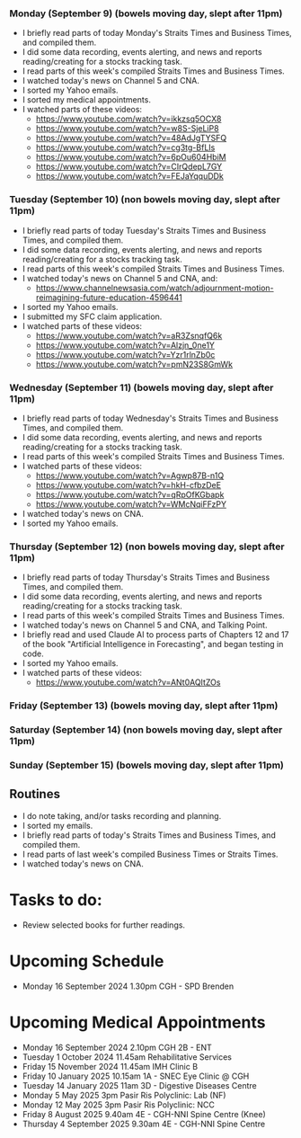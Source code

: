 ### Monday (September 9) (bowels moving day, slept after 11pm)
- I briefly read parts of today Monday's Straits Times and Business Times, and compiled them.
- I did some data recording, events alerting, and news and reports reading/creating for a stocks tracking task.
- I read parts of this week's compiled Straits Times and Business Times.
- I watched today's news on Channel 5 and CNA.
- I sorted my Yahoo emails.
- I sorted my medical appointments.
- I watched parts of these videos:
    - https://www.youtube.com/watch?v=ikkzsq5OCX8
    - https://www.youtube.com/watch?v=w8S-SjeLiP8
    - https://www.youtube.com/watch?v=48AdJgTYSFQ
    - https://www.youtube.com/watch?v=cg3tg-BfLIs
    - https://www.youtube.com/watch?v=6pOu604HbiM
    - https://www.youtube.com/watch?v=CIrQdepL7GY
    - https://www.youtube.com/watch?v=FEJaYqquDDk

### Tuesday (September 10) (non bowels moving day, slept after 11pm)
- I briefly read parts of today Tuesday's Straits Times and Business Times, and compiled them.
- I did some data recording, events alerting, and news and reports reading/creating for a stocks tracking task.
- I read parts of this week's compiled Straits Times and Business Times.
- I watched today's news on Channel 5 and CNA, and:
    - https://www.channelnewsasia.com/watch/adjournment-motion-reimagining-future-education-4596441
- I sorted my Yahoo emails.
- I submitted my SFC claim application.
- I watched parts of these videos:
    - https://www.youtube.com/watch?v=aR3ZsnqfQ6k
    - https://www.youtube.com/watch?v=Alzjn_0ne1Y
    - https://www.youtube.com/watch?v=Yzr1rlnZb0c
    - https://www.youtube.com/watch?v=pmN23S8GmWk

### Wednesday (September 11) (bowels moving day, slept after 11pm)
- I briefly read parts of today Wednesday's Straits Times and Business Times, and compiled them.
- I did some data recording, events alerting, and news and reports reading/creating for a stocks tracking task.
- I read parts of this week's compiled Straits Times and Business Times.
- I watched parts of these videos:
    - https://www.youtube.com/watch?v=Agwp87B-n1Q
    - https://www.youtube.com/watch?v=hkH-cfbzDeE
    - https://www.youtube.com/watch?v=qRpOfKGbapk
    - https://www.youtube.com/watch?v=WMcNqiFFzPY
- I watched today's news on CNA.
- I sorted my Yahoo emails.

### Thursday (September 12) (non bowels moving day, slept after 11pm)
- I briefly read parts of today Thursday's Straits Times and Business Times, and compiled them.
- I did some data recording, events alerting, and news and reports reading/creating for a stocks tracking task.
- I read parts of this week's compiled Straits Times and Business Times.
- I watched today's news on Channel 5 and CNA, and Talking Point.
- I briefly read and used Claude AI to process parts of Chapters 12 and 17 of the book "Artificial Intelligence in Forecasting", and began testing in code.
- I sorted my Yahoo emails.
- I watched parts of these videos:
    - https://www.youtube.com/watch?v=ANt0AQItZOs

### Friday (September 13) (bowels moving day, slept after 11pm)


### Saturday (September 14) (non bowels moving day, slept after 11pm)


### Sunday (September 15) (bowels moving day, slept after 11pm)






## Routines
- I do note taking, and/or tasks recording and planning.
- I sorted my emails.
- I briefly read parts of today's Straits Times and Business Times, and compiled them.
- I read parts of last week's compiled Business Times or Straits Times.
- I watched today's news on CNA.

# Tasks to do:
- Review selected books for further readings.

# Upcoming Schedule
- Monday 16 September 2024 1.30pm CGH - SPD Brenden

# Upcoming Medical Appointments
- Monday 16 September 2024 2.10pm CGH 2B - ENT
- Tuesday 1 October 2024 11.45am Rehabilitative Services
- Friday 15 November 2024 11.45am IMH Clinic B
- Friday 10 January 2025 10.15am 1A - SNEC Eye Clinic @ CGH
- Tuesday 14 January 2025 11am 3D - Digestive Diseases Centre
- Monday 5 May 2025 3pm Pasir Ris Polyclinic: Lab (NF)
- Monday 12 May 2025 3pm Pasir Ris Polyclinic: NCC
- Friday 8 August 2025 9.40am 4E - CGH-NNI Spine Centre (Knee)
- Thursday 4 September 2025 9.30am 4E - CGH-NNI Spine Centre